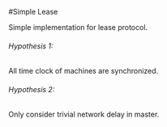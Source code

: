 #Simple Lease

Simple implementation for lease protocol.

###### Hypothesis 1:
All time clock of machines are synchronized.

###### Hypothesis 2:
Only consider trivial network delay in master.